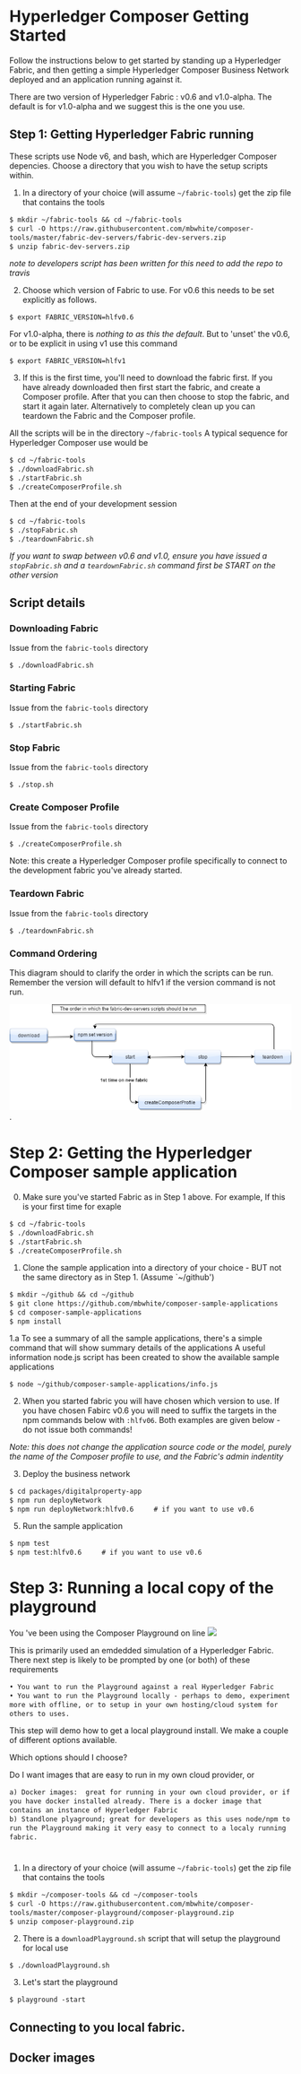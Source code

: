 # Hyperledger Composer Getting Started

Follow the instructions below to get started by standing up a Hyperledger Fabric, and then getting a simple Hyperledger Composer Business Network deployed and an application running against it. 

There are two version of Hyperledger Fabric : v0.6 and v1.0-alpha.  The default is for v1.0-alpha and we suggest this is the one you use.

## Step 1: Getting Hyperledger Fabric running

These scripts use Node v6, and bash, which are Hyperledger Composer depencies. Choose a directory that you wish to have the setup scripts within. 

1. In a directory of your choice (will assume `~/fabric-tools`) get the zip file that contains the tools
```
$ mkdir ~/fabric-tools && cd ~/fabric-tools
$ curl -O https://raw.githubusercontent.com/mbwhite/composer-tools/master/fabric-dev-servers/fabric-dev-servers.zip
$ unzip fabric-dev-servers.zip
```

_note to developers script has been written for this need to add the repo to travis_

2. Choose which version of Fabric to use. For v0.6 this needs to be set explicitly as follows.

```
$ export FABRIC_VERSION=hlfv0.6
```

For v1.0-alpha, there is *nothing to as this the default*. But to 'unset' the v0.6, or to be explicit in using v1 use this command

```
$ export FABRIC_VERSION=hlfv1
```

3. If this is the first time, you'll need to download the fabric first. If you have already downloaded then first start the fabric, and create a Composer profile.  After that you can then choose to stop the fabric, and start it again later. Alternatively to completely clean up you can teardown the Fabric and the Composer profile.

All the scripts will be in the directory `~/fabric-tools`  A typical sequence  for Hyperledger Composer use would be

```
$ cd ~/fabric-tools
$ ./downloadFabric.sh
$ ./startFabric.sh
$ ./createComposerProfile.sh
```

Then at the end of your development session

```
$ cd ~/fabric-tools
$ ./stopFabric.sh
$ ./teardownFabric.sh
```

*If you want to swap between v0.6 and v1.0, ensure you have issued a `stopFabric.sh` and a `teardownFabric.sh` command first be START on the other version*

## Script details

### Downloading Fabric

Issue from the `fabric-tools` directory
```
$ ./downloadFabric.sh
```

### Starting Fabric

Issue  from the `fabric-tools` directory
```
$ ./startFabric.sh
```

### Stop Fabric

Issue from the `fabric-tools` directory
```
$ ./stop.sh
```

### Create Composer Profile

Issue from the `fabric-tools` directory
```
$ ./createComposerProfile.sh
```

Note: this create a Hyperledger Composer profile specifically to connect to the development fabric you've already started. 

### Teardown Fabric

Issue from the `fabric-tools` directory
```
$ ./teardownFabric.sh
```


### Command Ordering

This diagram should to clarify the order in which the scripts can be run.  Remember the version will default to hlfv1 if the version command is not run. 

![](CmdOrder.png).


# Step 2: Getting the Hyperledger Composer sample application

0. Make sure you've started Fabric as in Step 1 above. For example, If this is your first time for exaple

```
$ cd ~/fabric-tools
$ ./downloadFabric.sh
$ ./startFabric.sh
$ ./createComposerProfile.sh
```

1. Clone the sample application into a directory of your choice - BUT not the same directory as in Step 1. (Assume `~/github')
```
$ mkdir ~/github && cd ~/github
$ git clone https://github.com/mbwhite/composer-sample-applications
$ cd composer-sample-applications
$ npm install
```

1.a To see a summary of all the sample applications, there's a simple command that will show summary details of the applications
A useful information node.js script has been created to show the available sample applications 
```
$ node ~/github/composer-sample-applications/info.js
```

2. When you started fabric you will have chosen which version to use.  If you have chosen Fabirc v0.6 you will need to suffix the targets in the npm commands below with `:hlfv06`. Both examples are given below - do not issue both commands!

*Note: this does not change the application source code or the model, purely the name of the Composer profile to use, and the Fabric's admin indentity*

3. Deploy the business network

```
$ cd packages/digitalproperty-app
$ npm run deployNetwork
$ npm run deployNetwork:hlfv0.6     # if you want to use v0.6
```

5. Run the sample application 
```
$ npm test
$ npm test:hlfv0.6     # if you want to use v0.6
```

# Step 3: Running a local copy of the playground

You 've been using the Composer Playground on line ![](https://composer-playground.mybluemix.net/)

This is primarily used an emdedded simulation of a Hyperledger Fabric.  There next step is likely to be prompted by one (or both) of these requirements

	• You want to run the Playground against a real Hyperledger Fabric
	• You want to run the Playground locally - perhaps to demo, experiment more with offline, or to setup in your own hosting/cloud system for others to uses.

This step will demo how to get a local playground install.  We make a couple of different options available. 

Which options should I choose?

Do I want images that are easy to run in my own cloud provider, or 

	a) Docker images:  great for running in your own cloud provider, or if you have docker installed already. There is a docker image that contains an instance of Hyperledger Fabric
	b) Standlone plyaground; great for developers as this uses node/npm to run the Playground making it very easy to connect to a localy running fabric. 

# 
1. In a directory of your choice (will assume `~/fabric-tools`) get the zip file that contains the tools
```
$ mkdir ~/composer-tools && cd ~/composer-tools
$ curl -O https://raw.githubusercontent.com/mbwhite/composer-tools/master/composer-playground/composer-playground.zip
$ unzip composer-playground.zip
```

2. There is a `downloadPlayground.sh` script that will setup the playground for local use 
```
$ ./downloadPlayground.sh
```

3. Let's start the playground
```
$ playground -start
```

## Connecting to you local fabric.

## Docker images



